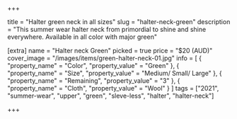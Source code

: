 +++

title = "Halter green neck in all sizes"
slug = "halter-neck-green"
description = "This summer wear halter neck from primordial to shine and shine everywhere. Available in all color with major green"

[extra]
name = "Halter neck Green"
picked = true
price = "$20 (AUD)"
cover_image = "/images/items/green-halter-neck-01.jpg"
info = [
    { "property_name" = "Color",              "property_value" = "Green" },
    { "property_name" = "Size",               "property_value" = "Medium/ Small/ Large" },
    { "property_name" = "Remaining",          "property_value" = "3" },
    { "property_name" = "Cloth",              "property_value" = "Wool" }
]
tags = ["2021", "summer-wear", "upper", "green", "sleve-less", "halter", "halter-neck"]


+++
